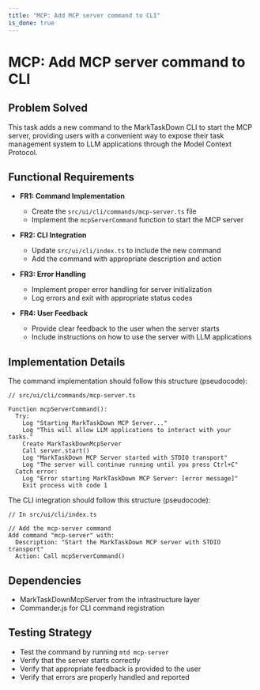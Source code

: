 ```yaml
---
title: "MCP: Add MCP server command to CLI"
is_done: true
---
```


# MCP: Add MCP server command to CLI

## Problem Solved

This task adds a new command to the MarkTaskDown CLI to start the MCP server, providing users with a convenient way to expose their task management system to LLM applications through the Model Context Protocol.

## Functional Requirements

- **FR1: Command Implementation**

  - Create the `src/ui/cli/commands/mcp-server.ts` file
  - Implement the `mcpServerCommand` function to start the MCP server

- **FR2: CLI Integration**

  - Update `src/ui/cli/index.ts` to include the new command
  - Add the command with appropriate description and action

- **FR3: Error Handling**

  - Implement proper error handling for server initialization
  - Log errors and exit with appropriate status codes

- **FR4: User Feedback**
  - Provide clear feedback to the user when the server starts
  - Include instructions on how to use the server with LLM applications

## Implementation Details

The command implementation should follow this structure (pseudocode):

```
// src/ui/cli/commands/mcp-server.ts

Function mcpServerCommand():
  Try:
    Log "Starting MarkTaskDown MCP Server..."
    Log "This will allow LLM applications to interact with your tasks."
    Create MarkTaskDownMcpServer
    Call server.start()
    Log "MarkTaskDown MCP Server started with STDIO transport"
    Log "The server will continue running until you press Ctrl+C"
  Catch error:
    Log "Error starting MarkTaskDown MCP Server: [error message]"
    Exit process with code 1
```

The CLI integration should follow this structure (pseudocode):

```
// In src/ui/cli/index.ts

// Add the mcp-server command
Add command "mcp-server" with:
  Description: "Start the MarkTaskDown MCP server with STDIO transport"
  Action: Call mcpServerCommand()
```

## Dependencies

- MarkTaskDownMcpServer from the infrastructure layer
- Commander.js for CLI command registration

## Testing Strategy

- Test the command by running `mtd mcp-server`
- Verify that the server starts correctly
- Verify that appropriate feedback is provided to the user
- Verify that errors are properly handled and reported
